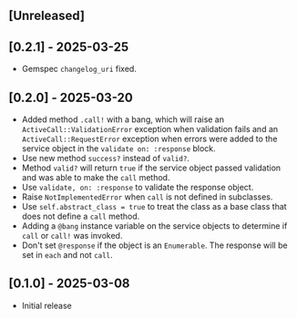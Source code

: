 ## [Unreleased]

## [0.2.1] - 2025-03-25

- Gemspec `changelog_uri` fixed.

## [0.2.0] - 2025-03-20

- Added method `.call!` with a bang, which will raise an `ActiveCall::ValidationError` exception when validation fails and an `ActiveCall::RequestError` exception when errors were added to the service object in the `validate on: :response` block.
- Use new method `success?` instead of `valid?`.
- Method `valid?` will return `true` if the service object passed validation and was able to make the `call` method.
- Use `validate, on: :response` to validate the response object.
- Raise `NotImplementedError` when `call` is not defined in subclasses.
- Use `self.abstract_class = true` to treat the class as a base class that does not define a `call` method.
- Adding a `@bang` instance variable on the service objects to determine if `call` or `call!` was invoked.
- Don't set `@response` if the object is an `Enumerable`. The response will be set in `each` and not `call`.

## [0.1.0] - 2025-03-08

- Initial release
